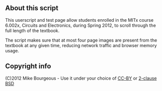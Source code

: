 About this script
-----------------
This userscript and test page allow students enrolled in the MITx course 6.002x,
Circuits and Electronics, during Spring 2012, to scroll through the full length
of the textbook.

The script makes sure that at most four page images are present from the textbook
at any given time, reducing network traffic and browser memory usage.

Copyright info
--------------
(C)2012 Mike Bourgeous - Use it under your choice of [CC-BY](https://creativecommons.org/licenses/by/3.0/)
or [2-clause BSD](https://github.com/nitrogenlogic/xap_ruby/blob/master/LICENSE)

